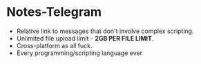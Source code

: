 # Notes-Telegram

* Relative link to messages that don't involve complex scripting.
* Unlimited file upload limit - **2GB PER FILE LIMIT**.
* Cross-platform as all fuck.
* Every programming/scripting language ever 
